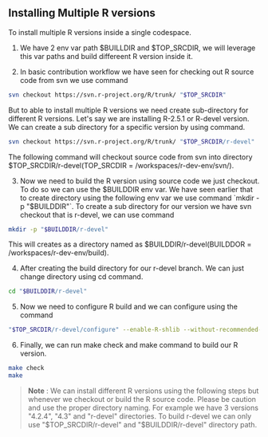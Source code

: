 
## Installing Multiple R versions
To install multiple R versions inside a single codespace.


1) We have 2 env var path $BUILLDIR and $TOP_SRCDIR, we will leverage this var paths and build differeent R version inside it.

2) In basic contribution workflow we have seen for checking out R source code from svn we use command 

```bash
svn checkout https://svn.r-project.org/R/trunk/ "$TOP_SRCDIR"
```

But to able to install multiple R versions we need create sub-directory for different R versions. Let's say we are installing R-2.5.1 or R-devel version. We can create a sub directory for a specific version by using command.

```bash
svn checkout https://svn.r-project.org/R/trunk/ "$TOP_SRCDIR/r-devel"
```


The following command will checkout source code from svn into directory $TOP_SRCDIR/r-devel(TOP_SRCDIR = /workspaces/r-dev-env/svn/).

3) Now we need to build the R version using source code we just checkout. To do so we can use the $BUILDDIR env var. We have seen earlier that to create directory using the following env var we use command `mkdir -p "$BUILDDIR"`. To create a sub directory for our version we have svn checkout that is r-devel, we can use command

```bash
mkdir -p "$BUILDDIR/r-devel"
```


This will creates as a directory named as $BUILDDIR/r-devel(BUILDDOR = /workspaces/r-dev-env/build).

4) After creating the build directory for our r-devel branch. We can just change directory using cd command.

```bash
cd "$BUILDDIR/r-devel"
```


5) Now we need to configure R build and we can configure using the command

```bash
"$TOP_SRCDIR/r-devel/configure" --enable-R-shlib --without-recommended-packages
```


6) Finally, we can run make check and make command to build our R version.

```bash
make check
make
```


> **Note** : We can install different R versions using the following steps but whenever we checkout or build the R source code. Please be caution and use the proper directory naming. For example we have 3 versions "4.2.4", "4.3" and "r-devel" directories. To build r-devel we can only use "$TOP_SRCDIR/r-devel" and "$BUILDDIR/r-devel" directory path.